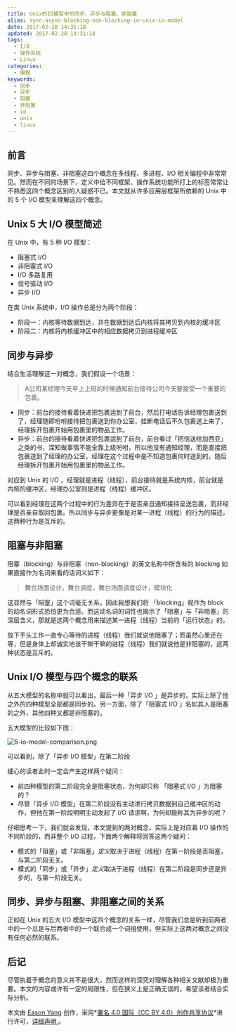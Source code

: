 ```yaml
---
title: Unix的IO模型中的同步、异步与阻塞、非阻塞
alias: sync-async-blocking-non-blocking-in-unix-io-model
date: 2017-02-28 14:31:18
updated: 2017-02-28 14:31:18
tags:
  - I/O
  - 操作系统
  - Linux
categories:
  - 编程
keywords:
  - 同步
  - 异步
  - 阻塞
  - 非阻塞
  - io
  - unix
  - linux
---
```


## 前言

同步、异步与阻塞、非阻塞这四个概念在多线程、多进程、I/O 相关编程中非常常见。然而在不同的场景下，定义中给不同框架、操作系统功能所打上的标签常常让不熟悉这四个概念区别的人疑惑不已。本文就从许多应用层框架所依赖的 Unix 中的 5 个 I/O 模型来理解这四个概念。

## Unix 5 大 I/O 模型简述

在 Unix 中，有 5 种 I/O 模型：

- 阻塞式 I/O 
- 非阻塞式 I/O
-  I/O 多路复用
- 信号驱动 I/O
- 异步 I/O

在类 Unix 系统中，I/O 操作总是分为两个阶段：

- 阶段一：内核等待数据到达，并在数据到达后内核将其拷贝到内核的缓冲区
- 阶段二：内核将内核缓冲区中的相应数据拷贝到进程缓冲区

## 同步与异步

结合生活理解这一对概念，我们假设一个场景：<!--more-->

> A公司某经理今天早上上班的时候通知前台接待公司今天要接受一个重要的包裹。

- 同步：前台的接待看着快递把包裹运到了前台，然后打电话告诉经理包裹送到了，经理随即吩咐接待把包裹送到你办公室，挂断电话后不久包裹送上来了，经理拆开包裹开始用包裹里的物品工作。
- 异步：前台的接待看着快递把包裹运到了前台，前台看过「把信送给加西亚」之类的书，深知做事情不能全靠上级吩咐，所以他没有通知经理，而是直接把包裹送到了经理的办公室，经理在这个过程中是不知道包裹何时送到的，随后经理拆开包裹开始用包裹里的物品工作。

对应到 Unix 的 I/O ，经理就是进程（线程），前台接待就是系统内核，前台就是内核的缓冲区，经理办公室则是进程（线程）缓冲区。

可以看到经理在这两个过程中的行为差异在于是否亲自通知接待呈送包裹，而非经理是否亲自取回包裹。所以同步与异步更像是对某一进程（线程）的行为的描述，这两种行为是互斥的。

## 阻塞与非阻塞

阻塞（blocking）与非阻塞（non-blocking）的英文名称中所含有的 blocking 如果直接作为名词来看的话词义如下：

> 舞台场面设计，舞台调度，舞台场面调度设计，模块化

这显然与「阻塞」这个词毫无关系，因此我想我们将 「blocking」视作为 block 的动名词形式恐怕更为合适。而这动名词的词性也揭示了「阻塞」与「非阻塞」的深层含义，那就是这两个概念用来描述某一进程（线程）当前的「运行状态」的。

放下手头工作一直专心等待的进程（线程）我们就说他阻塞了；而虽然心里还在等，但是身体上却诚实地该干嘛干嘛的进程（线程）我们就说他是非阻塞的，这两种状态是互斥的。

##  Unix I/O 模型与四个概念的联系

从五大模型的名称中就可以看出，最后一种「异步 I/O 」是异步的，实际上除了他之外的四种模型全部都是同步的。另一方面，除了「阻塞式 I/O 」名如其人是阻塞的之外，其他四种又都是非阻塞的。

五大模型的比较如下图：

![5-io-model-comparison.png](https://gmiimg.com/7046fa84784d8b5a6c690b2ee7fbf49c.png)

可以看到，除了「异步 I/O 模型」在第二阶段

细心的读者此时一定会产生这样两个疑问：

- 前四种模型的第二阶段完全是阻塞状态，为何却只称 「阻塞式 I/O 」为阻塞的？
- 尽管「异步 I/O 模型」在第二阶段没有主动进行拷贝数据到自己缓冲区的动作，但他在第一阶段明明主动发起了 I/O 请求啊，为何却能称其为异步的呢？

仔细思考一下，我们就会发现，本文提到的两对概念，实际上是对应着 I/O 操作的不同阶段的，而非整个 I/O 过程，下面两个解释将回答这两个疑问：

- 模式的「阻塞」或「非阻塞」*定义*取决于进程（线程）在第一阶段是否阻塞，与第二阶段无关。
- 模式的「同步」或「异步」*定义*取决于进程（线程）在第二阶段是同步还是异步的，与第一阶段无关。

## 同步、异步与阻塞、非阻塞之间的关系

正如在 Unix 的五大 I/O 模型中这四个概念的关系一样，尽管我们总是听到前两者中的一个总是与后两者中的一个联合成一个词组使用，但实际上这两对概念之间没有任何必然的联系。

## 后记

尽管执着于概念的意义并不是很大，然而这样的深究对理解各种相关文献却极为重要。本文的内容或许有一定的局限性，但在狭义上是正确无误的，希望读者结合实际分析。

本文由 [Eason Yang](https://easonyang.com) 创作，采用*[署名 4.0 国际（CC BY 4.0）创作共享协议](http://creativecommons.org/licenses/by/4.0/deed.zh)*进行许可，[详细声明 ](https://easonyang.com/about/)。